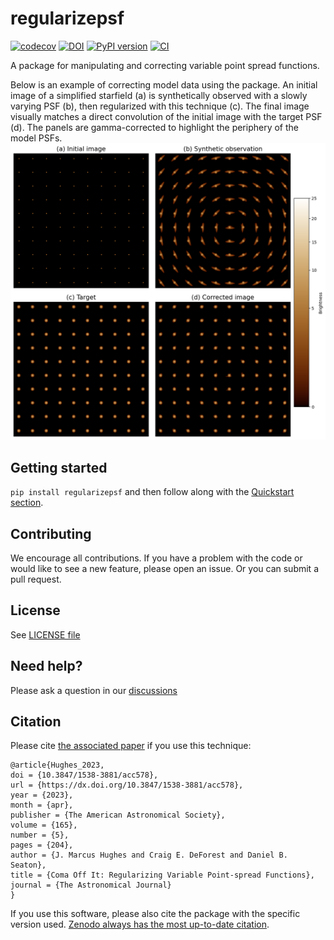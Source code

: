 # regularizepsf
[![codecov](https://codecov.io/gh/punch-mission/regularizepsf/branch/main/graph/badge.svg?token=pn4NTO70I9)](https://codecov.io/gh/punch-mission/regularizepsf)
[![DOI](https://zenodo.org/badge/555583385.svg)](https://zenodo.org/badge/latestdoi/555583385)
[![PyPI version](https://badge.fury.io/py/regularizepsf.svg)](https://badge.fury.io/py/regularizepsf)
[![CI](https://github.com/punch-mission/regularizepsf/actions/workflows/ci.yml/badge.svg)](https://github.com/punch-mission/regularizepsf/actions/workflows/ci.yml)

A package for manipulating and correcting variable point spread functions.

Below is an example of correcting model data using the package. An initial image of a simplified starfield (a) is synthetically observed with a slowly
varying PSF (b), then regularized with this technique (c). The final image visually matches a direct convolution of
the initial image with the target PSF (d). The panels are gamma-corrected to highlight the periphery of the model PSFs.
![Example result image](model_example.png)

## Getting started

`pip install regularizepsf` and then follow along with the [Quickstart section](https://punch-mission.github.io/regularizepsf/quickstart.html).

## Contributing
We encourage all contributions. If you have a problem with the code or would like to see a new feature, please open an issue. Or you can submit a pull request.

## License
See [LICENSE file](LICENSE)

## Need help?
Please ask a question in our [discussions](https://github.com/punch-mission/regularizepsf/discussions)

## Citation
Please cite [the associated paper](https://iopscience.iop.org/article/10.3847/1538-3881/acc578) if you use this technique:

```
@article{Hughes_2023,
doi = {10.3847/1538-3881/acc578},
url = {https://dx.doi.org/10.3847/1538-3881/acc578},
year = {2023},
month = {apr},
publisher = {The American Astronomical Society},
volume = {165},
number = {5},
pages = {204},
author = {J. Marcus Hughes and Craig E. DeForest and Daniel B. Seaton},
title = {Coma Off It: Regularizing Variable Point-spread Functions},
journal = {The Astronomical Journal}
}
```

If you use this software, please also cite the package with the specific version used. [Zenodo always has the most up-to-date citation](https://zenodo.org/records/10066960).
